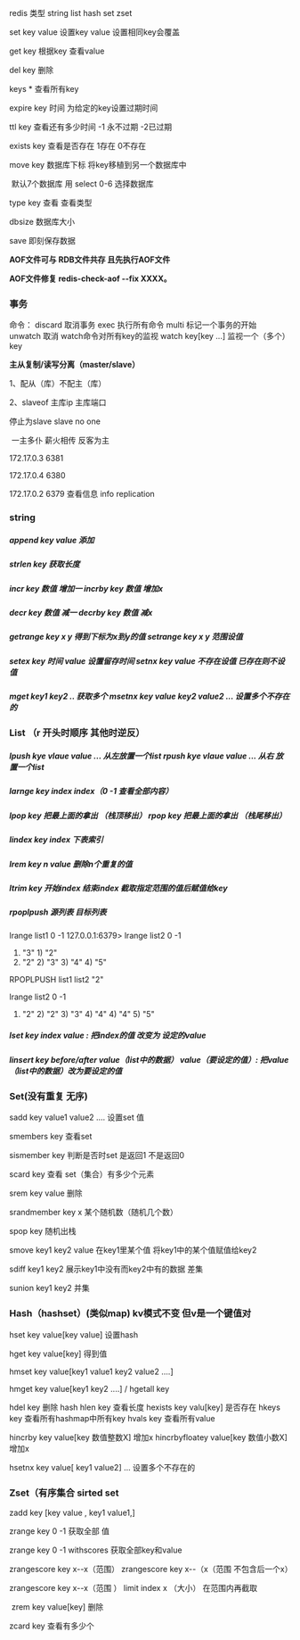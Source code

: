 redis 类型 string  list hash   set   zset



set   key  value  设置key value    设置相同key会覆盖

get key     根据key  查看value

del   key    删除

keys *  查看所有key

expire key  时间      为给定的key设置过期时间

ttl  key  查看还有多少时间    -1 永不过期    -2已过期

exists key  查看是否存在   1存在   0不存在

move  key   数据库下标    将key移植到另一个数据库中

​        默认7个数据库   用 select  0-6 选择数据库



type key 查看 查看类型

dbsize   数据库大小

save 即刻保存数据



**AOF文件可与 RDB文件共存    且先执行AOF文件**

**AOF文件修复    redis-check-aof  --fix  XXXX。**



### 事务

命令：  discard     取消事务               exec   执行所有命令           multi   标记一个事务的开始                               unwatch   取消 watch命令对所有key的监视                   watch key[key ...]  监视一个（多个）key

**主从复制/读写分离（master/slave）**

1、配从（库）不配主（库）

2、slaveof  主库ip  主库端口

   停止为slave    slave no one

​     一主多仆      薪火相传   反客为主

172.17.0.3   6381

172.17.0.4   6380 

172.17.0.2   6379   查看信息  info replication





### string

#####       append      key   value   添加

#####      strlen  key   获取长度

#####       incr  key    数值    增加一	            incrby  key    数值       增加x 

#####    decr  key    数值    减一                    decrby   key    数值    减x

##### getrange    key   x  y    得到下标为x到y的值         setrange    key   x  y    范围设值

##### setex key  时间  value    设置留存时间          setnx   key  value    不存在设值  已存在则不设值

##### mget   key1   key2 ..   获取多个           msetnx key value key2 value2 ... 设置多个不存在的   



### List  （r 开头时顺序  其他时逆反）

#####     lpush kye vlaue value ... 从左放置一个list     rpush kye vlaue value ... 从右 放置一个list 

#####     larnge  key   index  index（0 -1   查看全部内容）

#####     lpop  key      把最上面的拿出    （栈顶移出）   rpop  key      把最上面的拿出    （栈尾移出）

##### lindex  key   index    下表索引	

#####  lrem  key    n   value  删除n个重复的值 

#####    ltrim key   开始index    结束index    截取指定范围的值后赋值给key

##### rpoplpush  源列表   目标列表   

lrange list1 0 -1       127.0.0.1:6379> lrange list2 0 -1

1) "3"                       1) "2"
2) "2"                   2) "3"    3) "4"     4) "5"

RPOPLPUSH list1 list2         "2"

lrange list2 0 -1
1) "2"  2) "2"    3) "3"    4) "4"  4) "4"  5) "5"



##### lset    key   index  value  : 把index的值 改变为 设定的value

##### linsert  key before/after value（list中的数据） value（要设定的值）: 把value（list中的数据）改为要设定的值



### Set(没有重复  无序)

   sadd  key  value1  value2 ....   设置set 值

   smembers  key    查看set

   sismember	 key  判断是否时set   是返回1   不是返回0

  scard  key  查看 set（集合）有多少个元素

 srem  key value   删除

  srandmember  key   x    某个随机数（随机几个数）

spop   key  随机出栈

smove  key1  key2  value   在key1里某个值   将key1中的某个值赋值给key2

sdiff  key1  key2  展示key1中没有而key2中有的数据   差集

sunion  key1  key2   并集 



### Hash（hashset）(类似map)   kv模式不变  但v是一个键值对

hset  key   value[key  value]    设置hash

hget  key  value[key]   得到值

hmset  key  value[key1 value1  key2 value2  ....] 

hmget key  value[key1  key2 ....]     /   hgetall  key

hdel  key 删除 hash    hlen key  查看长度      hexists key  valu[key]  是否存在      hkeys key  查看所有hashmap中所有key                hvals  key  查看所有value

hincrby  key value[key  数值整数X]   增加x   hincrbyfloatey value[key  数值小数X]   增加x

  hsetnx key value[ key1 value2] ... 设置多个不存在的  

### Zset（有序集合 sirted set

zadd  key  [key value  , key1 value1,]   

zrange key  0 -1  获取全部  值

zrange key 0 -1 withscores  获取全部key和value 

zrangescore  key  x--x（范围）    zrangescore  key  x--（x（范围 不包含后一个x）

  zrangescore  key  x--x（范围 ） limit  index  x （大小） 在范围内再截取

​      zrem key  value[key]  删除

zcard  key 查看有多少个

